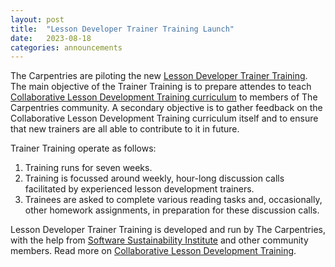 ```yaml
---
layout: post
title:  "Lesson Developer Trainer Training Launch"
date:   2023-08-18
categories: announcements
---
```


The Carpentries are piloting the new [Lesson Developer Trainer Training](https://carpentries.github.io/lessondev-trainer-training/). The main objective of the Trainer Training is to prepare 
attendes to teach [Collaborative Lesson Development Training curriculum](https://carpentries.github.io/lesson-development-training/) to members of The Carpentries community. 
A secondary objective is to gather feedback on the Collaborative Lesson Development Training curriculum itself and to ensure that new trainers are all able to contribute to it in future. 

Trainer Training operate as follows:

1. Training runs for seven weeks. 
2. Training is focussed around weekly, hour-long discussion calls facilitated by experienced lesson development trainers.
3. Trainees are asked to complete various reading tasks and, occasionally, other homework assignments, in preparation for these discussion calls.

Lesson Developer Trainer Training is developed and run by The Carpentries, with the help from 
[Software Sustainability Institute](https://esciencelab.org.uk/projects/ssi/) and other community members. Read more on [Collaborative Lesson Development Training](https://esciencelab.org.uk/announcements/2023/04/14/collaborative-lesson-development-training/).

